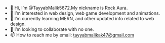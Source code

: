 - 👋 Hi, I’m @TayyabMalik5672.My nickname is Rock Aura.
- 👀 I’m interested in web design, web game development and animations.
- 🌱 I’m currently learning MERN, and other updated info related to web design.
- 💞️ I’m looking to collaborate with no one.
- 📫 How to reach me by email: tayyabmalikak47@gmail.com

<!---
TayyabMalik5672/TayyabMalik5672 is a ✨ special ✨ repository because its `README.md` (this file) appears on your GitHub profile.
You can click the Preview link to take a look at your changes.
--->
